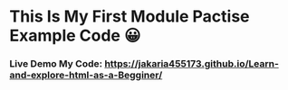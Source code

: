 # This Is My First Module Pactise Example Code 😀
### Live Demo My Code: https://jakaria455173.github.io/Learn-and-explore-html-as-a-Begginer/
